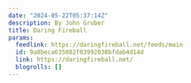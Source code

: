 ```yaml
---
date: "2024-05-22T05:37:14Z"
description: By John Gruber
title: Daring Fireball
params:
  feedlink: https://daringfireball.net/feeds/main
  id: 9a8beca635082f03992038bfdab4d14d
  link: https://daringfireball.net/
  blogrolls: []
---
```

